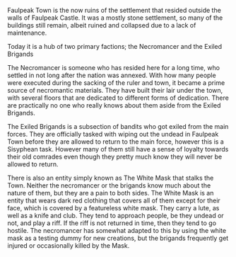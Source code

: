Faulpeak Town is the now ruins of the settlement that resided outside the walls of Faulpeak Castle. It was a mostly stone settlement, so many of the buildings still remain, albeit ruined and collapsed due to a lack of maintenance.

Today it is a hub of two primary factions; the Necromancer and the Exiled Brigands

The Necromancer is someone who has resided here for a long time, who settled in not long after the nation was annexed. With how many people were executed during the sacking of the ruler and town, it became a prime source of necromantic materials. They have built their lair under the town, with several floors that are dedicated to different forms of dedication. There are practically no one who really knows about them aside from the Exiled Brigands.

The Exiled Brigands is a subsection of bandits who got exiled from the main forces. They are officially tasked with wiping out the undead in Faulpeak Town before they are allowed to return to the main force, however this is a Sisyphean task. However many of them still have a sense of loyalty towards their old comrades even though they pretty much know they will never be allowed to return.

There is also an entity simply known as The White Mask that stalks the Town. Neither the necromancer or the brigands know much about the nature of them, but they are a pain to both sides. The White Mask is an entity that wears dark red clothing that covers all of them except for their face, which is covered by a featureless white mask. They carry a lute, as well as a knife and club. They tend to approach people, be they undead or not, and play a riff. If the riff is not returned in time, then they tend to go hostile. The necromancer has somewhat adapted to this by using the white mask as a testing dummy for new creations, but the brigands frequently get injured or occasionally killed by the Mask.